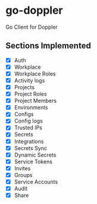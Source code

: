 # go-doppler
Go Client for Doppler

## Sections Implemented
- [x] Auth
- [x] Workplace
- [x] Workplace Roles
- [x] Activity logs
- [x] Projects
- [x] Project Roles
- [x] Project Members
- [x] Environments
- [x] Configs
- [x] Config logs
- [x] Trusted IPs
- [x] Secrets
- [x] Integrations
- [x] Secrets Sync
- [x] Dynamic Secrets
- [x] Service Tokens
- [x] Invites
- [x] Groups
- [x] Service Accounts
- [x] Audit
- [x] Share
